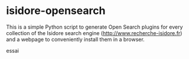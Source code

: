 isidore-opensearch
==================

This is a simple Python script to generate Open Search plugins for every collection of the Isidore search engine (http://www.recherche-isidore.fr) and a webpage to conveniently install them in a browser.

essai
